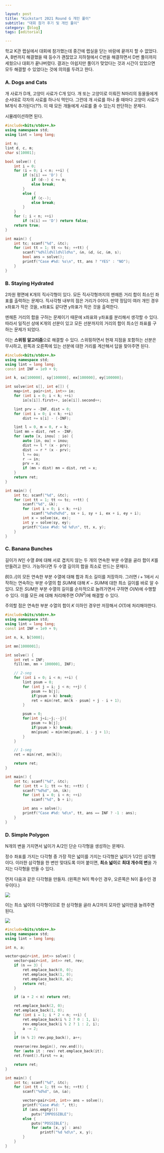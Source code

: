 ```yaml
---

layout: post
title: "Kickstart 2021 Round G 개인 풀이"
subtitle: "대회 참가 후기 및 개인 풀이"
category: [blog]
tags: [editorial]

--- 
```


학교 K관 랩실에서 대회에 참가했는데 중간에 랩실을 닫는 바람에 끝까지 할 수 없었다. A, B번까지 해결했을 때 등수가 괜찮았고 지하철에서 C번을 해결하면서 D번 풀이까지 세웠으나 대회가 끝나버렸다. 결과는 아쉽지만 풀이가 맞았다는 것과 시간이 있었으면 모두 해결할 수 있었다는 것에 의의를 두려고 한다.

### A. Dogs and Cats

개 사료가 D개, 고양이 사료가 C개 있다. 개 또는 고양이로 이뤄진 N마리의 동물들에게 순서대로 각자의 사료를 하나식 먹인다. 그런데 개 사료를 하나 줄 때마다 고양이 사료가 M개식 추가된다(??). 이 때 모든 개들에게 사료를 줄 수 있는지 판단하는 문제다.

시뮬레이션하면 된다.

```cpp
#include<bits/stdc++.h>
using namespace std;
using lint = long long;

int n;
lint d, c, m;
char s[10001];

bool solve() {
    int i = 0;
    for (i = 0; i < n; ++i) {
        if (s[i] == 'D') {
            if (d--) c += m;
            else break;
        }
        else {
            if (c--);
            else break;
        }
    }
    for (; i < n; ++i)
        if (s[i] == 'D') return false;
    return true;
}

int main() {
    int tc; scanf("%d", &tc);
    for (int tt = 1; tt <= tc; ++tt) {
        scanf("%d%lld%lld%lld%s", &n, &d, &c, &m, s);
        bool ans = solve();
        printf("Case #%d: %s\n", tt, ans ? "YES" : "NO");
    }
}
```

### B. Staying Hydrated

2차원 평면에 K개의 직사각형이 있다. 모든 직사각형까지의 멘헤튼 거리 합이 최소인 좌표를 출력하는 문제다. 직사각형 내부의 점은 거리가 0이다. 만약 정답이 여러 개인 경우 x좌표가 작은 것을, x좌표도 같다면 y좌표가 작은 것을 출력한다.

멘헤튼 거리의 합을 구하는 문제이기 때문에 x좌표와 y좌표를 분리해서 생각할 수 있다. 따라서 일직선 상에 K개의 선분이 있고 모든 선분까지의 거리의 합이 최소인 좌표를 구하는 문제가 되었다.

이는 **스위핑 알고리즘**으로 해결할 수 있다. 스위핑하면서 현재 지점을 포함하는 선분은 무시하고, 왼쪽과 오른쪽에 있는 선분에 대한 거리를 계산해서 답을 찾아주면 된다.

```cpp
#include<bits/stdc++.h>
using namespace std;
using lint = long long;
const int INF = 1e9 + 9;

int k, sx[100000], sy[100000], ex[100000], ey[100000];

int solve(int s[], int e[]) {
    map<int, pair<int, int>> io;
    for (int i = 0; i < k; ++i)
        io[s[i]].first++, io[e[i]].second++;

    lint prv = -INF, dist = 0;
    for (int i = 0; i < k; ++i)
        dist += s[i] - (-INF);

    lint l = 0, m = 0, r = k;
    lint mn = dist, ret = -INF;
    for (auto [x, inou] : io) {
        auto [in, ou] = inou;
        dist += l * (x - prv);
        dist -= r * (x - prv);
        l += ou;
        r -= in;
        prv = x;
        if (mn > dist) mn = dist, ret = x;
    }
    return ret;
}

int main() {
    int tc; scanf("%d", &tc);
    for (int tt = 1; tt <= tc; ++tt) {
        scanf("%d", &k);
        for (int i = 0; i < k; ++i)
            scanf("%d%d%d%d", sx + i, sy + i, ex + i, ey + i);
        int x = solve(sx, ex);
        int y = solve(sy, ey);
        printf("Case #%d: %d %d\n", tt, x, y);
    }
}
```

### C. Banana Bunches

길이가 $N$인 수열 $B$에 대해 서로 겹치지 않는 두 개의 연속한 부분 수열을 골라 합이 $K$를 만들려고 한다. 가능하다면 두 수열 길이의 합을 최소로 만드는 문제다.

$B[0..i]$의 모든 연속한 부분 수열에 대해 합과 최소 길이를 저장하자. 그러면 $i+1$에서 시작하는 연속하는 부분 수열의 합 $SUM$에 대해 $K-SUM$에 대한 최소 길이를 바로 알 수 있다. 모든 $SUM$은 부분 수열의 길이를 순차적으로 늘려가면서 구하면 $O(N)$에 수행할 수 있다. 이를 모든 $i$에 대해 처리해주면 $O(N^2)$에 해결할 수 있다.

주의할 점은 연속한 부분 수열의 합이 $K$ 이하인 경우만 저장해서 $O(1)$에 처리해야한다.

```cpp
#include<bits/stdc++.h>
using namespace std;
using lint = long long;
const int INF = 1e9 + 9;

int n, k, b[5000];

int mn[1000001];

int solve() {
    int ret = INF;
    fill(mn, mn + 1000001, INF);

    // 2-seg
    for (int i = 0; i < n; ++i) {
        lint psum = 0;
        for (int j = i; j < n; ++j) {
            psum += b[j];
            if(psum > k) break;
            ret = min(ret, mn[k - psum] + j - i + 1);
        }

        psum = 0;
        for(int j=i;~j;--j){
            psum += b[j];
            if(psum > k) break;
            mn[psum] = min(mn[psum], i - j + 1);
        }
    }

    // 1-seg
    ret = min(ret, mn[k]);

    return ret;
}

int main() {
    int tc; scanf("%d", &tc);
    for (int tt = 1; tt <= tc; ++tt) {
        scanf("%d%d", &n, &k);
        for (int i = 0; i < n; ++i)
            scanf("%d", b + i);

        int ans = solve();
        printf("Case #%d: %d\n", tt, ans == INF ? -1 : ans);
    }
}
```

### D. Simple Polygon

N개의 변을 가지면서 넓이가 A/2인 단순 다각형을 생성하는 문제다.

정수 좌표를 가지는 다각형 중 가장 작은 넓이를 가지는 다각형은 넓이가 1/2인 삼각형이다. 이러한 삼각형을 한 변만 맞대도록 이어 붙이면, **최소 넓이**로 **최대 개수의 변**을 가지는 다각형을 만들 수 있다.

먼저 다음과 같은 다각형을 만들자. (왼쪽은 N이 짝수인 경우, 오른쪽은 N이 홀수인 경우이다.)

![](../assets/image/2021-10-19-kickstart-2021-round-G/Slide%2016_9%20-%201.png)

이는 최소 넓이의 다각형이므로 한 삼각형을 골라 A/2까지 모자란 넓이만큼 늘려주면 된다.

![](../assets/image/2021-10-19-kickstart-2021-round-G/Slide%2016_9%20-%202.png)

```cpp
#include<bits/stdc++.h>
using namespace std;
using lint = long long;

int n, a;

vector<pair<int, int>> solve() {
    vector<pair<int, int>> ret, rev;
    if (n == 3) {
        ret.emplace_back(0, 0);
        ret.emplace_back(1, 0);
        ret.emplace_back(0, a);
        return ret;
    }

    if (a + 2 < n) return ret;

    ret.emplace_back(2, 0);
    ret.emplace_back(1, 0);
    for (int i = 1; i * 2 < n; ++i) {
        ret.emplace_back(i % 2 ? 0 : 1, i);
        rev.emplace_back(i % 2 ? 1 : 2, i);
        a -= 2;
    }
    if (n % 2) rev.pop_back(), a++;

    reverse(rev.begin(), rev.end());
    for (auto it : rev) ret.emplace_back(it);
    ret.front().first += a;

    return ret;
}

int main() {
    int tc; scanf("%d", &tc);
    for (int tt = 1; tt <= tc; ++tt) {
        scanf("%d%d", &n, &a);

        vector<pair<int, int>> ans = solve();
        printf("Case #%d: ", tt);
        if (ans.empty())
            puts("IMPOSSIBLE");
        else {
            puts("POSSIBLE");
            for (auto [x, y] : ans)
                printf("%d %d\n", x, y);
        }
    }
}
```
